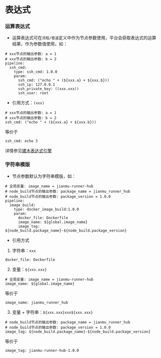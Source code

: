 # 表达式
### 运算表达式
* 运算表达式可在`流程/管道`定义中作为节点参数使用，平台会获取表达式的运算结果，作为参数值使用，如：
```
# xxx节点的输出参数: a = 1
# xxx节点的输出参数: b = 2
pipeline:
  ssh_cmd:
    type: ssh_cmd: 1.0.0
    param:
      ssh_cmd: ("echo " + (${xxx.a} + ${xxx.b}))
      ssh_ip: 127.0.0.1
      ssh_private_key: ((xxx.xxx))
      ssh_user: root
```
* 引用方式：`(xxx)`
```
# xxx节点的输出参数: a = 1
# xxx节点的输出参数: b = 2
ssh_cmd: ("echo " + (${xxx.a} + ${xxx.b}))
```
等价于
```
ssh_cmd: echo 3
```
详情参见[建木表达式引擎](https://gitee.com/jianmu-dev/jianmu-el/tree/1.1/)

### 字符串模版
* 节点参数默认为字符串模版，如：

```
# 全局变量: image_name = jianmu-runner-hub
# node_build节点的输出参数: package_name = jianmu_runner_hub
# node_build节点的输出参数: package_version = 1.0.0
pipeline:
  image_build:
    type: docker_image_build:1.0.0
    param:
      docker_file: Dockerfile
      image_name: ${global.image_name}
      image_tag: ${node_build.package_name}-${node_build.package_version}
```
* 引用方式
1. 字符串：`xxx`
```
docker_file: Dockerfile
```
2. 变量：`${xxx.xxx}`

```
# 全局变量: image_name = jianmu-runner-hub
image_name: ${global.image_name}
```
等价于
```
image_name: jianmu_runner_hub
```
3. 变量 + 字符串：`${xxx.xxx}xxx${xxx.xxx}`
```
# node_build节点的输出参数: package_name = jianmu_runner_hub
# node_build节点的输出参数: package_version = 1.0.0
image_tag: ${node_build.package_name}-${node_build.package_version}
```
等价于
```
image_tag: jianmu-runner-hub-1.0.0
```
